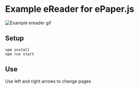 # Example eReader for ePaper.js

![Example ereader gif](../../images/ereader.gif)

## Setup

```
npm install
npm run start
```

## Use

Use left and right arrows to change pages
